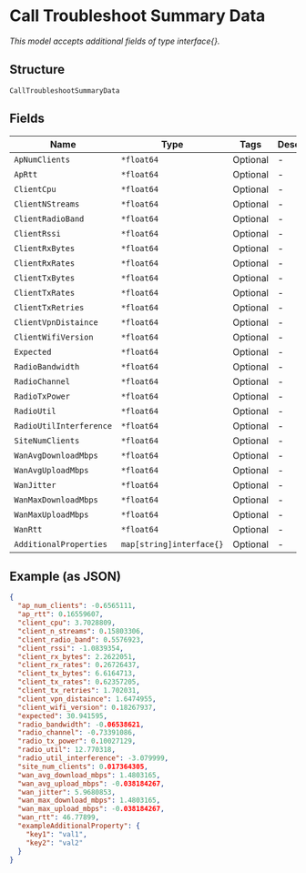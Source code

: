 
# Call Troubleshoot Summary Data

*This model accepts additional fields of type interface{}.*

## Structure

`CallTroubleshootSummaryData`

## Fields

| Name | Type | Tags | Description |
|  --- | --- | --- | --- |
| `ApNumClients` | `*float64` | Optional | - |
| `ApRtt` | `*float64` | Optional | - |
| `ClientCpu` | `*float64` | Optional | - |
| `ClientNStreams` | `*float64` | Optional | - |
| `ClientRadioBand` | `*float64` | Optional | - |
| `ClientRssi` | `*float64` | Optional | - |
| `ClientRxBytes` | `*float64` | Optional | - |
| `ClientRxRates` | `*float64` | Optional | - |
| `ClientTxBytes` | `*float64` | Optional | - |
| `ClientTxRates` | `*float64` | Optional | - |
| `ClientTxRetries` | `*float64` | Optional | - |
| `ClientVpnDistaince` | `*float64` | Optional | - |
| `ClientWifiVersion` | `*float64` | Optional | - |
| `Expected` | `*float64` | Optional | - |
| `RadioBandwidth` | `*float64` | Optional | - |
| `RadioChannel` | `*float64` | Optional | - |
| `RadioTxPower` | `*float64` | Optional | - |
| `RadioUtil` | `*float64` | Optional | - |
| `RadioUtilInterference` | `*float64` | Optional | - |
| `SiteNumClients` | `*float64` | Optional | - |
| `WanAvgDownloadMbps` | `*float64` | Optional | - |
| `WanAvgUploadMbps` | `*float64` | Optional | - |
| `WanJitter` | `*float64` | Optional | - |
| `WanMaxDownloadMbps` | `*float64` | Optional | - |
| `WanMaxUploadMbps` | `*float64` | Optional | - |
| `WanRtt` | `*float64` | Optional | - |
| `AdditionalProperties` | `map[string]interface{}` | Optional | - |

## Example (as JSON)

```json
{
  "ap_num_clients": -0.6565111,
  "ap_rtt": 0.16559607,
  "client_cpu": 3.7028809,
  "client_n_streams": 0.15803306,
  "client_radio_band": 0.5576923,
  "client_rssi": -1.0839354,
  "client_rx_bytes": 2.2622051,
  "client_rx_rates": 0.26726437,
  "client_tx_bytes": 6.6164713,
  "client_tx_rates": 0.62357205,
  "client_tx_retries": 1.702031,
  "client_vpn_distaince": 1.6474955,
  "client_wifi_version": 0.18267937,
  "expected": 30.941595,
  "radio_bandwidth": -0.06538621,
  "radio_channel": -0.73391086,
  "radio_tx_power": 0.10027129,
  "radio_util": 12.770318,
  "radio_util_interference": -3.079999,
  "site_num_clients": 0.017364305,
  "wan_avg_download_mbps": 1.4803165,
  "wan_avg_upload_mbps": -0.038184267,
  "wan_jitter": 5.9680853,
  "wan_max_download_mbps": 1.4803165,
  "wan_max_upload_mbps": -0.038184267,
  "wan_rtt": 46.77899,
  "exampleAdditionalProperty": {
    "key1": "val1",
    "key2": "val2"
  }
}
```

